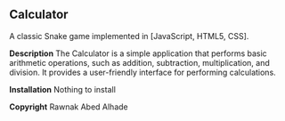 ## Calculator

A classic Snake game implemented in [JavaScript, HTML5, CSS].

**Description**
The Calculator is a simple application that performs basic arithmetic operations, such as addition, subtraction, multiplication, and division. It provides a user-friendly interface for performing calculations.

**Installation**
Nothing to install

**Copyright**
Rawnak Abed Alhade
